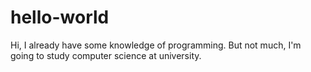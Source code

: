 # hello-world


Hi, I already have some knowledge of programming. But not much, I'm going to study computer science at university.
